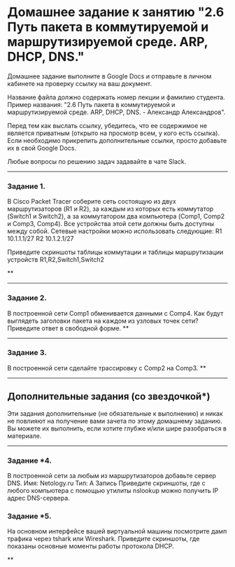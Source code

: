 # Домашнее задание к занятию "2.6 Путь пакета в коммутируемой и маршрутизируемой среде. ARP, DHCP, DNS."

Домашнее задание выполните в Google Docs и отправьте в личном кабинете на проверку ссылку на ваш документ.

Название файла должно содержать номер лекции и фамилию студента. Пример названия: "2.6 Путь пакета в коммутируемой и маршрутизируемой среде. ARP, DHCP, DNS. - Александр Александров".

Перед тем как выслать ссылку, убедитесь, что ее содержимое не является приватным (открыто на просмотр всем, у кого есть ссылка). Если необходимо прикрепить дополнительные ссылки, просто добавьте их в свой Google Docs.

Любые вопросы по решению задач задавайте в чате Slack.

---

### Задание 1.
В Cisco Packet Tracer соберите сеть состоящую из двух маршрутизаторов (R1 и R2), за каждым из которых есть коммутатор (Switch1 и Switch2), а за коммутатором два компьютера (Comp1, Comp2 и Comp3, Comp4). Все устройства этой сети должны быть доступны между собой.
Сетевые настройки можно использовать следующие:
R1 10.1.1.1/27
R2 10.1.2.1/27

Приведите скриншоты таблицы коммутации и таблицы маршрутизации устройств R1,R2,Switch1,Switch2


**

---

### Задание 2.

В построенной сети Comp1 обменивается данными с Comp4. Как будут выглядеть заголовки пакета на каждом из узловых точек сети?  
Приведите ответ в свободной форме.
**

---

### Задание 3.

В построенной сети сделайте трассировку с Comp2 на Comp3.
**

---

## Дополнительные задания (со звездочкой*)

Эти задания дополнительные (не обязательные к выполнению) и никак не повлияют на получение вами зачета по этому домашнему заданию. Вы можете их выполнить, если хотите глубже и/или шире разобраться в материале.

---

### Задание *4.
В построенной сети за любым из маршрутизаторов добавьте сервер DNS. Имя: Netology.ru Тип: A Запись
Приведите скриншоты, где с любого компьютера с помощью утилиты nslookup можно получить IP адрес DNS-сервера.

### Задание *5.
На основном интерфейсе вашей виртуальной машины посмотрите дамп трафика через tshark или Wireshark.
Приведите скриншоты, где показаны основные моменты работы протокола DHCP.


**

